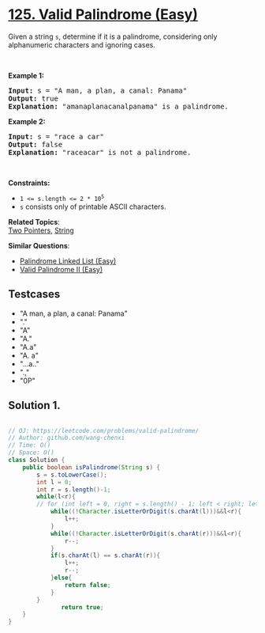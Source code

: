 # [125. Valid Palindrome (Easy)](https://leetcode.com/problems/valid-palindrome/)

<p>Given a string <code>s</code>, determine if it is a palindrome, considering only alphanumeric characters and ignoring cases.</p>

<p>&nbsp;</p>
<p><strong>Example 1:</strong></p>

<pre><strong>Input:</strong> s = "A man, a plan, a canal: Panama"
<strong>Output:</strong> true
<strong>Explanation:</strong> "amanaplanacanalpanama" is a palindrome.
</pre>

<p><strong>Example 2:</strong></p>

<pre><strong>Input:</strong> s = "race a car"
<strong>Output:</strong> false
<strong>Explanation:</strong> "raceacar" is not a palindrome.
</pre>

<p>&nbsp;</p>
<p><strong>Constraints:</strong></p>

<ul>
	<li><code>1 &lt;= s.length &lt;= 2 * 10<sup>5</sup></code></li>
	<li><code>s</code> consists only of printable ASCII characters.</li>
</ul>


**Related Topics**:  
[Two Pointers](https://leetcode.com/tag/two-pointers/), [String](https://leetcode.com/tag/string/)

**Similar Questions**:
* [Palindrome Linked List (Easy)](https://leetcode.com/problems/palindrome-linked-list/)
* [Valid Palindrome II (Easy)](https://leetcode.com/problems/valid-palindrome-ii/)

## Testcases

* "A man, a plan, a canal: Panama"
* "."
* "A"
* "A."
* "A.a"
* "A. a"
* "...a.."
* ".,"
* "0P"

## Solution 1.

```JAVA

// OJ: https://leetcode.com/problems/valid-palindrome/
// Author: github.com/wang-chenxi
// Time: O()
// Space: O()
class Solution {
    public boolean isPalindrome(String s) {
        s = s.toLowerCase();
        int l = 0;
        int r = s.length()-1;
        while(l<r){
        // for (int left = 0, right = s.length() - 1; left < right; left++, right--) => instead of the while loop   
            while((!Character.isLetterOrDigit(s.charAt(l)))&&l<r){
                l++;
            }
            while((!Character.isLetterOrDigit(s.charAt(r)))&&l<r){
                r--;
            }
            if(s.charAt(l) == s.charAt(r)){
                l++;
                r--;
            }else{
                return false;
            }
        }
               return true;
    }
}

```